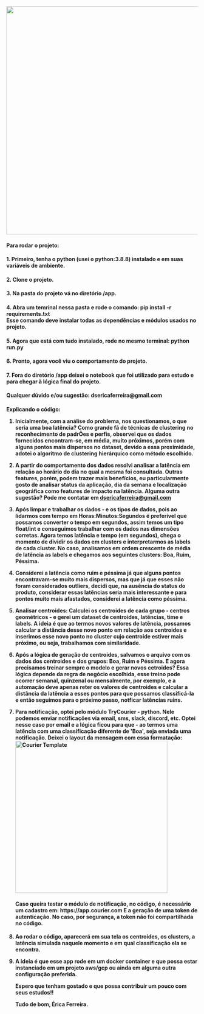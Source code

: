 <img width="600" src="https://user-images.githubusercontent.com/101155921/227826492-4a2c1119-7fe4-47f6-b22b-23c4a0e0f589.gif">

<h4> Para rodar o projeto: </h4>
<h4>1. Primeiro, tenha o python (usei o python:3.8.8) instalado e em suas variáveis de ambiente.</h4>
<h4>2. Clone o projeto.</h4>
<h4>3. Na pasta do projeto vá no diretório /app.</h4>
<h4>4. Abra um temrinal nessa pasta e rode o comando: pip install -r requirements.txt<br>
       Esse comando deve instalar todas as dependências e módulos usados no projeto.</h4>
<h4>5. Agora que está com tudo instalado, rode no mesmo terminal: python run.py</h4>
<h4>6. Pronto, agora você viu o comportamento do projeto.</h4>
<h4>7. Fora do diretório /app deixei o notebook que foi utilizado para estudo e para
       chegar à lógica final do projeto. </h4>
   
<h4>Qualquer dúvido e/ou sugestão: dsericaferreira@gmail.com </h4>

<h4> Explicando o código: 


1. Inicialmente, com a análise do problema, nos questionamos, o que seria uma boa latência?
   Como grande fã de técnicas de clustering no reconhecimento de padrÕes e perfis, 
   observei que os dados fornecidos encontram-se, em média, muito próximos, porém com alguns pontos 
   mais dispersos no dataset, devido a essa proximidade, adotei o algoritmo de clustering hierárquico 
   como método escolhido. 
   
2. A partir do comportamento dos dados resolvi analisar a latência em relação ao horário do dia 
   no qual a mesma foi consultada. Outras features, porém, podem trazer mais benefícios, eu particularmente
   gosto de analisar status da aplicação, dia da semana e localização geográfica como features de impacto na latência.
   Alguma outra sugestão? Pode me contatar em dsericaferreira@gmail.com
   
3. Após limpar e trabalhar os dados - e os tipos de dados, pois ao lidarmos com tempo em Horas:Minutos:Segundos é preferível
   que possamos converter o tempo em segundos, assim temos um tipo float/int e conseguimos trabalhar com os dados
   nas dimensões corretas. Agora temos latência e tempo (em segundos), chega o momento de dividir os dados 
   em clusters e interpretarmos as labels de cada cluster. No caso, analisamos em ordem crescente de média de 
   latência as labels e chegamos aos seguintes clusters: Boa, Ruim, Péssima. 
   
4. Considerei a latência como ruim e péssima já que alguns pontos encontravam-se muito mais dispersos, mas que já que esses
   não foram considerados outliers, decidi que, na ausência do status do produto, considerar essas latências seria mais 
   interessante e para pontos muito mais afastados, considerei a latência como péssima.

5. Analisar centroides: Calculei os centroides de cada grupo - centros geométricos - e gerei um dataset de 
   centroides, latências, time e labels. A ideia é que ao termos novos valores de latência, possamos calcular 
   a distância desse novo ponto em relação aos centroides e inserimos esse novo ponto no cluster cujo centroide 
   estiver mais próximo, ou seja, trabalhamos com similaridade. 

6. Após a lógica de geração de centroides, salvamos o arquivo com os dados dos centroides e dos grupos: Boa, Ruim e Péssima. 
   E agora precisamos treinar sempre o modelo e gerar novos cetroides? Essa lógica depende da regra de negócio escolhida, 
   esse treino pode ocorrer semanal, quinzenal ou mensalmente, por exemplo, e a automação deve apenas reter os valores
   de centroides e calcular a distância da latência a esses pontos para que possamos classificá-la e então seguimos para o 
   próximo passo, notficar latências ruins.

7. Para notificação, optei pelo módulo TryCourier - python. Nele podemos enviar notificações via email, sms, slack, discord, etc.
   Optei nesse caso por email e a lógica ficou para que - ao termos uma latência com uma classificação diferente de 'Boa', 
   seja enviada uma notificação. 
   Deixei o layout da mensagem com essa formatação:
   <img width="400" alt="Courier Template" src="https://user-images.githubusercontent.com/101155921/227825215-f41d3fe1-2a1e-42ac-a90c-950f2f77d599.png">

       
   <h4>Caso queira testar o módulo de notificação, no código, é necessário um cadastro em: https://app.courier.com
   E a geração de uma token de autenticação. No caso, por segurança, a token não foi compartilhada no código.  </h4>
   
8. Ao rodar o código, aparecerá em sua tela os centroides, os clusters, a latência simulada naquele momento 
   e em qual classificação ela se encontra. 
   
9. A ideia é que esse app rode em um docker container e que possa estar instanciado em um projeto aws/gcp ou ainda 
   em alguma outra configuração preferida. 
   
   Espero que tenham gostado e que possa contribuir um pouco com seus estudos!! 
   
   Tudo de bom, 
   Érica Ferreira. </h4>
   
   
    
